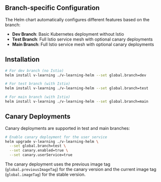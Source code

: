 ## Branch-specific Configuration

The Helm chart automatically configures different features based on the branch:

- **Dev Branch**: Basic Kubernetes deployment without Istio
- **Test Branch**: Full Istio service mesh with optional canary deployments
- **Main Branch**: Full Istio service mesh with optional canary deployments

## Installation

```bash
# For dev branch (no Istio)
helm install v-learning ./v-learning-helm --set global.branch=dev

# For test branch (with Istio)
helm install v-learning ./v-learning-helm --set global.branch=test

# For main branch (with Istio)
helm install v-learning ./v-learning-helm --set global.branch=main
```

## Canary Deployments

Canary deployments are supported in test and main branches:

```bash
# Enable canary deployment for the user service
helm upgrade v-learning ./v-learning-helm \
  --set global.branch=test \
  --set canary.enabled=true \
  --set canary.userService=true
```

The canary deployment uses the previous image tag (`global.previousImageTag`) for the canary version and the current image tag (`global.imageTag`) for the stable version.
